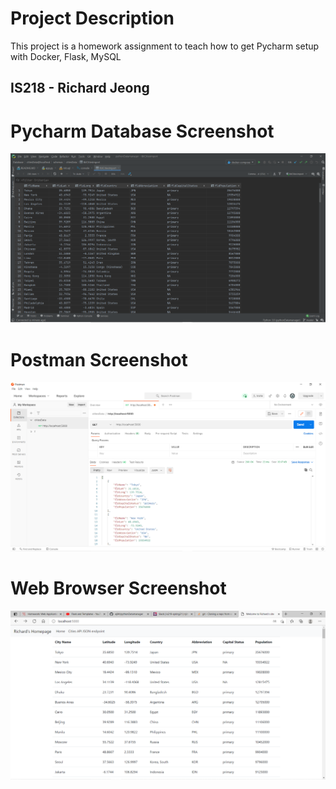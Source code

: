 # Project Description
This project is a homework assignment to teach how to get Pycharm setup with Docker, Flask, MySQL
## IS218 - Richard Jeong
# Pycharm Database Screenshot
![pycharm request output](screenshots/pycharmdbImg.PNG)
# Postman Screenshot
![postman request output](screenshots/postmanImg.PNG)
# Web Browser Screenshot
![web request output](screenshots/db_browser.PNG)

